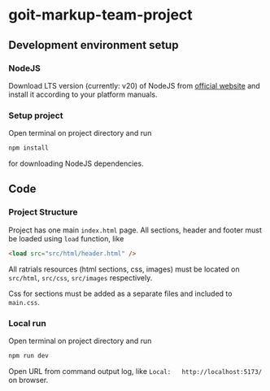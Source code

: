 # goit-markup-team-project

## Development environment setup

### NodeJS

Download LTS version (currently: v20) of NodeJS from [official website](https://nodejs.org/en/download/current) and install it according to your platform manuals.

### Setup project

Open terminal on project directory and run

```sh
npm install
```

for downloading NodeJS dependencies.

## Code

### Project Structure

Project has one main `index.html` page.
All sections, header and footer must be loaded using `load` function, like

```html
<load src="src/html/header.html" />
```

All ratrials resources (html sections, css, images) must be located on `src/html`, `src/css`, `src/images` respectively.

Css for sections must be added as a separate files and included to `main.css`.

### Local run

Open terminal on project directory and run

```sh
npm run dev
```

Open URL from command output log, like `Local:   http://localhost:5173/` on browser.
